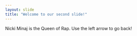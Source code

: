 ```yaml
---
layout: slide
title: "Welcome to our second slide!"
---
```

Nicki Minaj is the Queen of Rap.
Use the left arrow to go back!
